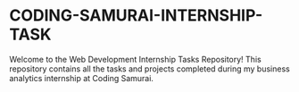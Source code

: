 # CODING-SAMURAI-INTERNSHIP-TASK
Welcome to the Web Development Internship Tasks Repository! This repository contains all the tasks and projects completed during my business analytics internship at Coding Samurai.
